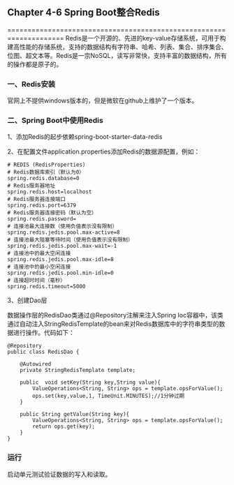 ## Chapter 4-6 Spring Boot整合Redis
====================================================================
Redis是一个开源的、先进的key-value存储系统，可用于构建高性能的存储系统，支持的数据结构有字符串、哈希、列表、集合、排序集合、位图、超文本等。Redis是一宗NoSQL，读写非常快，支持丰富的数据结构，所有的操作都是原子的。

### 一、Redis安装
官网上不提供windows版本的，但是微软在github上维护了一个版本。

### 二、Spring Boot中使用Redis
1、添加Redis的起步依赖spring-boot-starter-data-redis

2、在配置文件application.properties添加Redis的数据源配置，例如：
```
# REDIS (RedisProperties)
# Redis数据库索引（默认为0）
spring.redis.database=0
# Redis服务器地址
spring.redis.host=localhost
# Redis服务器连接端口
spring.redis.port=6379
# Redis服务器连接密码（默认为空）
spring.redis.password=
# 连接池最大连接数（使用负值表示没有限制）
spring.redis.jedis.pool.max-active=8
# 连接池最大阻塞等待时间（使用负值表示没有限制）
spring.redis.jedis.pool.max-wait=-1
# 连接池中的最大空闲连接
spring.redis.jedis.pool.max-idle=8
# 连接池中的最小空闲连接
spring.redis.jedis.pool.min-idle=0
# 连接超时时间（毫秒）
spring.redis.timeout=5000
```
3、创建Dao层

数据操作层的RedisDao类通过@Repository注解来注入Spring Ioc容器中，该类通过自动注入StringRedisTemplate的bean来对Redis数据库中的字符串类型的数据进行操作。代码如下：
```
@Repository
public class RedisDao {

    @Autowired
    private StringRedisTemplate template;

    public  void setKey(String key,String value){
        ValueOperations<String, String> ops = template.opsForValue();
        ops.set(key,value,1, TimeUnit.MINUTES);//1分钟过期
    }

    public String getValue(String key){
        ValueOperations<String, String> ops = template.opsForValue();
        return ops.get(key);
    }
}
```
### 运行
启动单元测试验证数据的写入和读取。   


